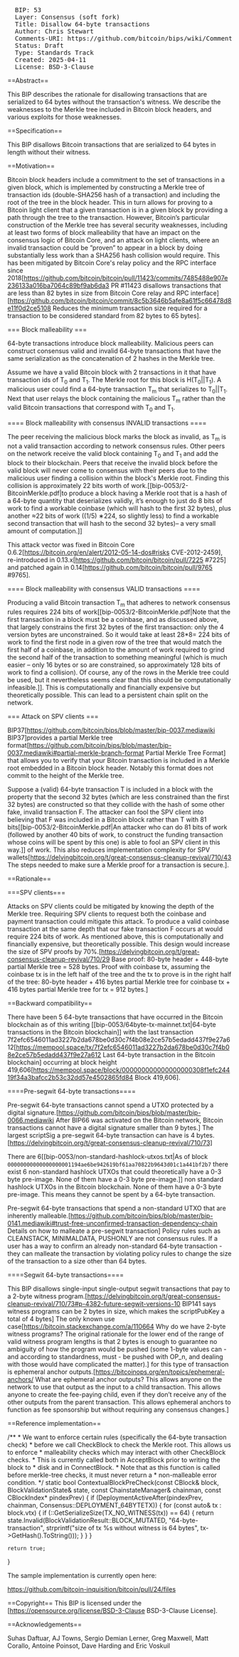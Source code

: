 <pre>
  BIP: 53
  Layer: Consensus (soft fork)
  Title: Disallow 64-byte transactions
  Author: Chris Stewart <stewart.chris1234@gmail.com>
  Comments-URI: https://github.com/bitcoin/bips/wiki/Comments:BIP-0053
  Status: Draft
  Type: Standards Track
  Created: 2025-04-11
  License: BSD-3-Clause
</pre>

==Abstract==

This BIP describes the rationale for disallowing transactions that are serialized to 64 bytes without the transaction's witness.
We describe the weaknesses to the Merkle tree included in Bitcoin block headers, and various exploits for those weaknesses.

==Specification==

This BIP disallows Bitcoin transactions that are serialized to 64 bytes in length without their witness.

==Motivation==

Bitcoin block headers include a commitment to the set of transactions in a given
block, which is implemented by constructing a Merkle tree of transaction ids
(double-SHA256 hash of a transaction) and including the root of the tree in the
block header. This in turn allows for proving to a Bitcoin light client that a
given transaction is in a given block by providing a path through the tree to the
transaction. However, Bitcoin’s particular construction of the Merkle tree has
several security weaknesses, including at least two forms of block malleability
that have an impact on the consensus logic of Bitcoin Core, and an attack on
light clients, where an invalid transaction could be ”proven” to appear in a block
by doing substantially less work than a SHA256 hash collision would require.
This has been mitigated by Bitcoin Core's relay policy and the RPC interface since 2018<ref>[https://github.com/bitcoin/bitcoin/pull/11423/commits/7485488e907e236133a016ba7064c89bf9ab6da3 PR #11423 disallows transactions that are less than 82 bytes in size from Bitcoin Core relay and RPC interface]</ref><ref>[https://github.com/bitcoin/bitcoin/commit/8c5b3646b5afe8a61f5c66478d8e11f0d2ce5108 Reduces the minimum transaction size required for a transaction to be considered standard from 82 bytes to 65 bytes]</ref>.

=== Block malleability ===

64-byte transactions introduce block malleability. Malicious peers can construct consensus valid and invalid 64-byte
transactions that have the same serialization as the concatenation of 2 hashes in the Merkle tree.

Assume we have a valid Bitcoin block with 2 transactions in it that have transaction ids of T<sub>0</sub> and T<sub>1</sub>.
The Merkle root for this block is H(T<sub>0</sub>||T<sub>1</sub>).
A malicious user could find a 64-byte transaction T<sub>m</sub> that serializes to T<sub>0</sub>||T<sub>1</sub>.
Next that user relays the block containing the malicious T<sub>m</sub> rather than the
valid Bitcoin transactions that correspond with T<sub>0</sub> and T<sub>1</sub>.

==== Block malleability with consensus INVALID transactions ====

The peer receiving the malicious block marks the block as invalid, as T<sub>m</sub>
is not a valid transaction according to network consensus rules.
Other peers on the network receive the valid block containing T<sub>0</sub> and T<sub>1</sub>
and add the block to their blockchain. Peers that receive the invalid block before the valid block
will never come to consensus with their peers due to the malicious user finding a collision
within the block's Merkle root. Finding this collision is approximately 22 bits worth of work.<ref>[[bip-0053/2-BitcoinMerkle.pdf|to produce a block having a Merkle root that
is a hash of a 64-byte quantity that deserializes validly, it’s enough
to just do 8 bits of work to find a workable coinbase (which will hash to the first
32 bytes), plus another ≈22 bits of work ((1/5) ∗224, so slightly less) to find
a workable second transaction that will hash to the second 32 bytes)– a very
small amount of computation.]]</ref>

This attack vector was fixed in Bitcoin Core 0.6.2<ref>[https://bitcoin.org/en/alert/2012-05-14-dos#risks CVE-2012-2459]</ref>, re-introduced in 0.13.x<ref>[https://github.com/bitcoin/bitcoin/pull/7225 #7225]</ref> and patched again in
0.14<ref>[https://github.com/bitcoin/bitcoin/pull/9765 #9765]</ref>.

==== Block malleability with consensus VALID transactions ====

Producing a valid Bitcoin transaction T<sub>m</sub> that adheres to network consensus
rules requires 224 bits of work<ref>[[bip-0053/2-BitcoinMerkle.pdf|Note that the first transaction in a block must be a coinbase, and as discussed
above, that largely constrains the first 32 bytes of the first transaction: only
the 4 version bytes are unconstrained. So it would take at least 28*8= 224 bits
of work to find the first node in a given row of the tree that would match the
first half of a coinbase, in addition to the amount of work required to grind the
second half of the transaction to something meaningful (which is much easier –
only 16 bytes or so are constrained, so approximately 128 bits of work to find a collision). Of course, any of the rows in the Merkle tree could be used, but it nevertheless seems clear that this should be computationally infeasible.]]</ref>.
This is computationally and financially expensive but theoretically possible. This can lead to a persistent chain split on the network.

=== Attack on SPV clients ===

BIP37<ref>[https://github.com/bitcoin/bips/blob/master/bip-0037.mediawiki BIP37]</ref>provides a partial Merkle tree format<ref>[https://github.com/bitcoin/bips/blob/master/bip-0037.mediawiki#partial-merkle-branch-format Partial Merkle Tree Format]</ref>
that allows you to verify that your Bitcoin transaction is included in a Merkle root embedded in a Bitcoin block header.
Notably this format does not commit to the height of the Merkle tree.

Suppose a (valid) 64-byte transaction T is included in a block with the property that the second 32 bytes (which
are less constrained than the first 32 bytes) are constructed so that they collide
with the hash of some other fake, invalid transaction F. The attacker can fool the SPV client into believing that F
was included in a Bitcoin block rather than T with 81 bits<ref>[[bip-0053/2-BitcoinMerkle.pdf|An attacker who can do 81 bits of work (followed by another 40 bits of work, to
construct the funding transaction whose coins will be spent by this one) is able
to fool an SPV client in this way.]]</ref> of work. This also reduces implementation complexity for SPV wallets<ref>[https://delvingbitcoin.org/t/great-consensus-cleanup-revival/710/43 The steps needed to make sure a Merkle proof for a transaction is secure.]</ref>.

==Rationale==

===SPV clients===

Attacks on SPV clients could be mitigated by knowing the depth of the Merkle tree. Requiring SPV clients to request both the coinbase and payment transaction could mitigate this attack.
To produce a valid coinbase transaction at the same depth that our fake transaction F occurs at would require 224 bits of work.
As mentioned above, this is computationally and financially expensive, but theoretically possible. This design would increase the size
of SPV proofs by 70%.<ref>[https://delvingbitcoin.org/t/great-consensus-cleanup-revival/710/29 Base proof: 80-byte header + 448-byte partial Merkle tree = 528 bytes. Proof with coinbase tx, assuming the coinbase tx is in the left half of the tree and the tx to prove is in the right half of the tree: 80-byte header + 416 bytes partial Merkle tree for coinbase tx + 416 bytes partial Merkle tree for tx = 912 bytes.]</ref>

==Backward compatibility==

There have been 5 64-byte transactions that have occurred in the Bitcoin blockchain as of this
writing <ref>[[bip-0053/64byte-tx-mainnet.txt|64-byte transactions in the Bitcoin blockchain]]</ref>
with the last transaction 7f2efc6546011ad3227b2da678be0d30c7f4b08e2ce57b5edadd437f9e27a612<ref>[https://mempool.space/tx/7f2efc6546011ad3227b2da678be0d30c7f4b08e2ce57b5edadd437f9e27a612 Last 64-byte transaction in the Bitcoin blockchain]</ref>
occurring at block height 419,606<ref>[https://mempool.space/block/000000000000000000308f1efc24419f34a3bafcc2b53c32dd57e4502865fd84 Block 419,606]</ref>.

====Pre-segwit 64-byte transactions====

Pre-segwit 64-byte transactions cannot spend a UTXO protected by a digital signature.<ref>[https://github.com/bitcoin/bips/blob/master/bip-0066.mediawiki After BIP66 was activated on the Bitcoin network, Bitcoin transactions cannot have a digital signature smaller than 9 bytes.]</ref>
The largest scriptSig a pre-segwit 64-byte transaction can have is 4 bytes.<ref>[https://delvingbitcoin.org/t/great-consensus-cleanup-revival/710/73]</ref>

There are 6<ref>[[bip-0053/non-standard-hashlock-utxos.txt|As of block `00000000000000000001194ae6be942619bf61aa70822b9643d01c1a441bf2b7` there exist 6 non-standard hashlock UTXOs that could theoretically have a 0-3 byte pre-image. None of them have a 0-3 byte pre-image.]]</ref>
non standard hashlock UTXOs in the Bitcoin blockchain. None of them have a 0-3 byte pre-image. This means they cannot be spent by a 64-byte transaction.

Pre-segwit 64-byte transactions that spend a non-standard UTXO that are inherently malleable.<ref>[https://github.com/bitcoin/bips/blob/master/bip-0141.mediawiki#trust-free-unconfirmed-transaction-dependency-chain Details on how to malleate a pre-segwit transaction]</ref>
Policy rules such as CLEANSTACK, MINIMALDATA, PUSHONLY are not consensus rules. If a user has a way to confirm an already non-standard
64-byte transaction - they can malleate the transaction by violating policy rules to change the size of the transaction to a size other than 64 bytes.

====Segwit 64-byte transactions====

This BIP disallows single-input single-output segwit transactions that pay to a 2-byte witness program.<ref>[https://delvingbitcoin.org/t/great-consensus-cleanup-revival/710/73#p-4382-future-segwit-versions-10 BIP141 says witness programs can be 2 bytes in size, which makes the scriptPubKey a total of 4 bytes]</ref>
The only known use case<ref>[https://bitcoin.stackexchange.com/a/110664 Why do we have 2-byte witness programs? The original rationale for the lower end of the range of valid witness program lengths is that 2 bytes is enough to guarantee no ambiguity of how the program would be pushed (some 1-byte values can - and according to standardness, must - be pushed with OP_n, and dealing with those would have complicated the matter).]</ref>
for this type of transaction is ephemeral anchor outputs.<ref>[https://bitcoinops.org/en/topics/ephemeral-anchors/ What are ephemeral anchor outputs? This allows anyone on the network to use that output as the input to a child transaction. This allows anyone to create the fee-paying child, even if they don’t receive any of the other outputs from the parent transaction. This allows ephemeral anchors to function as fee sponsorship but without requiring any consensus changes.]</ref>

==Reference implementation==

<source lang="cpp">
/**
 * We want to enforce certain rules (specifically the 64-byte transaction check)
 * before we call CheckBlock to check the Merkle root. This allows us to enforce
 * malleability checks which may interact with other CheckBlock checks.
 * This is currently called both in AcceptBlock prior to writing the block to
 * disk and in ConnectBlock.
 * Note that as this function is called before merkle-tree checks, it must never return a
 * non-malleable error condition.
 */
static bool ContextualBlockPreCheck(const CBlock& block, BlockValidationState& state, const ChainstateManager& chainman, const CBlockIndex* pindexPrev)
{
    if (DeploymentActiveAfter(pindexPrev, chainman, Consensus::DEPLOYMENT_64BYTETX)) {
      for (const auto& tx : block.vtx) {
            if (::GetSerializeSize(TX_NO_WITNESS(tx)) == 64) {
                return state.Invalid(BlockValidationResult::BLOCK_MUTATED, "64-byte-transaction", strprintf("size of tx %s without witness is 64 bytes", tx->GetHash().ToString()));
            }
        }
    }

    return true;
}
</source>

The sample implementation is currently open here:

https://github.com/bitcoin-inquisition/bitcoin/pull/24/files

<references />

==Copyright==
This BIP is licensed under the [https://opensource.org/license/BSD-3-Clause BSD-3-Clause License].

==Acknowledgements==

Suhas Daftuar, AJ Towns, Sergio Demian Lerner, Greg Maxwell, Matt Corallo, Antoine Poinsot, Dave Harding and Eric Voskuil
